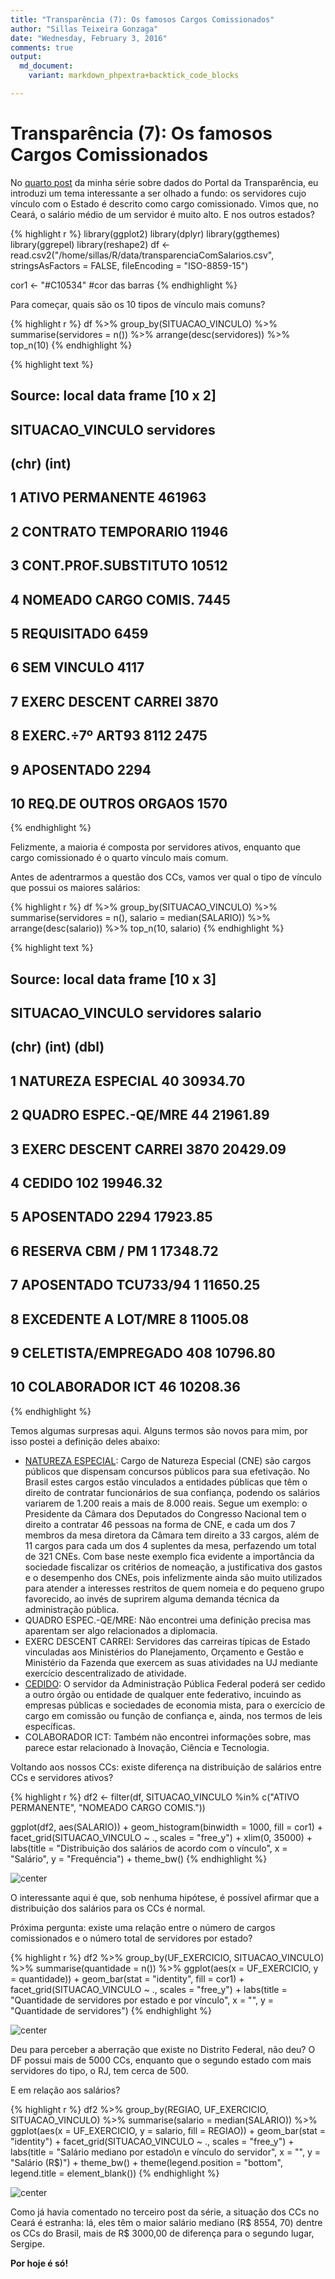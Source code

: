 ```yaml
---
title: "Transparência (7): Os famosos Cargos Comissionados"
author: "Sillas Teixeira Gonzaga"
date: "Wednesday, February 3, 2016"
comments: true
output:
  md_document:
    variant: markdown_phpextra+backtick_code_blocks

---
```





# Transparência (7): Os famosos Cargos Comissionados

No [quarto post](http://sillasgonzaga.github.io/blog/transparenciaParte4/) da minha série sobre dados do Portal da Transparência, eu introduzi um tema interessante a ser olhado a fundo: os servidores cujo vínculo com o Estado é descrito como cargo comissionado. Vimos que, no Ceará, o salário médio de um servidor é muito alto. E nos outros estados?


{% highlight r %}
library(ggplot2)
library(dplyr)
library(ggthemes)
library(ggrepel)
library(reshape2)
df <- read.csv2("/home/sillas/R/data/transparenciaComSalarios.csv", stringsAsFactors = FALSE, fileEncoding = "ISO-8859-15")

cor1 <- "#C10534" #cor das barras
{% endhighlight %}

Para começar, quais são os 10 tipos de vínculo mais comuns?


{% highlight r %}
df %>%
  group_by(SITUACAO_VINCULO) %>%
  summarise(servidores = n()) %>%
  arrange(desc(servidores)) %>%
  top_n(10)
{% endhighlight %}



{% highlight text %}
## Source: local data frame [10 x 2]
## 
##        SITUACAO_VINCULO servidores
##                   (chr)      (int)
## 1      ATIVO PERMANENTE     461963
## 2   CONTRATO TEMPORARIO      11946
## 3  CONT.PROF.SUBSTITUTO      10512
## 4  NOMEADO CARGO COMIS.       7445
## 5           REQUISITADO       6459
## 6           SEM VINCULO       4117
## 7  EXERC DESCENT CARREI       3870
## 8  EXERC.÷7º ART93 8112       2475
## 9            APOSENTADO       2294
## 10 REQ.DE OUTROS ORGAOS       1570
{% endhighlight %}

Felizmente, a maioria é composta por servidores ativos, enquanto que cargo comissionado é o quarto vínculo mais comum.

Antes de adentrarmos a questão dos CCs, vamos ver qual o tipo de vínculo que possui os maiores salários:


{% highlight r %}
df %>%
  group_by(SITUACAO_VINCULO) %>%
  summarise(servidores = n(),
            salario = median(SALARIO)) %>%
  arrange(desc(salario)) %>%
  top_n(10, salario)
{% endhighlight %}



{% highlight text %}
## Source: local data frame [10 x 3]
## 
##        SITUACAO_VINCULO servidores  salario
##                   (chr)      (int)    (dbl)
## 1     NATUREZA ESPECIAL         40 30934.70
## 2  QUADRO ESPEC.-QE/MRE         44 21961.89
## 3  EXERC DESCENT CARREI       3870 20429.09
## 4                CEDIDO        102 19946.32
## 5            APOSENTADO       2294 17923.85
## 6      RESERVA CBM / PM          1 17348.72
## 7  APOSENTADO TCU733/94          1 11650.25
## 8   EXCEDENTE A LOT/MRE          8 11005.08
## 9   CELETISTA/EMPREGADO        408 10796.80
## 10      COLABORADOR ICT         46 10208.36
{% endhighlight %}

Temos algumas surpresas aqui. Alguns termos são novos para mim, por isso postei a definição deles abaixo:

* [NATUREZA ESPECIAL](https://pt.wikipedia.org/wiki/Cargo_de_Natureza_Especial): Cargo de Natureza Especial (CNE) são cargos públicos que dispensam concursos públicos para sua efetivação. No Brasil estes cargos estão vinculados a entidades públicas que têm o direito de contratar funcionários de sua confiança, podendo os salários variarem de 1.200 reais a mais de 8.000 reais. Segue um exemplo: o Presidente da Câmara dos Deputados do Congresso Nacional tem o direito a contratar 46 pessoas na forma de CNE, e cada um dos 7 membros da mesa diretora da Câmara tem direito a 33 cargos, além de 11 cargos para cada um dos 4 suplentes da mesa, perfazendo um total de 321 CNEs. Com base neste exemplo fica evidente a importância da sociedade fiscalizar os critérios de nomeação, a justificativa dos gastos e o desempenho dos CNEs, pois infelizmente ainda são muito utilizados para atender a interesses restritos de quem nomeia e do pequeno grupo favorecido, ao invés de suprirem alguma demanda técnica da administração pública.  
* QUADRO ESPEC.-QE/MRE: Não encontrei uma definição precisa mas aparentam ser algo relacionados a diplomacia.  
* EXERC DESCENT CARREI: Servidores das carreiras típicas de Estado vinculadas aos Ministérios do Planejamento, Orçamento e Gestão e Ministério da Fazenda que exercem as suas atividades na UJ mediante exercício descentralizado de atividade.  
* [CEDIDO](https://jus.com.br/artigos/21640/cessao-e-requisicao-de-servidor-publico-federal): O servidor da Administração Pública Federal poderá ser cedido a outro órgão ou entidade de qualquer ente federativo, incuindo as empresas públicas e sociedades de economia mista, para o exercício de cargo em comissão ou função de confiança e, ainda, nos termos de leis específicas.
* COLABORADOR ICT: Também não encontrei informações sobre, mas parece estar relacionado à Inovação, Ciência e Tecnologia.

Voltando aos nossos CCs: existe diferença na distribuição de salários entre CCs e servidores ativos?


{% highlight r %}
df2 <- filter(df, SITUACAO_VINCULO %in% c("ATIVO PERMANENTE", "NOMEADO CARGO COMIS."))
  
ggplot(df2, aes(SALARIO)) +
  geom_histogram(binwidth = 1000, fill = cor1) +
  facet_grid(SITUACAO_VINCULO ~ ., scales = "free_y") +
  xlim(0, 35000) +
  labs(title = "Distribuição dos salários de acordo com o vínculo", x = "Salário", y = "Frequência") +
  theme_bw()
{% endhighlight %}

![center](/figs/transparenciaParte7/unnamed-chunk-4-1.png) 

O interessante aqui é que, sob nenhuma hipótese, é possível afirmar que a distribuição dos salários para os CCs é normal.

Próxima pergunta: existe uma relação entre o número de cargos comissionados e o número total de servidores por estado?


{% highlight r %}
df2 %>%
  group_by(UF_EXERCICIO, SITUACAO_VINCULO) %>%
  summarise(quantidade = n()) %>%
  ggplot(aes(x = UF_EXERCICIO, y = quantidade)) +
    geom_bar(stat = "identity", fill = cor1) +
    facet_grid(SITUACAO_VINCULO ~ ., scales = "free_y") +
    labs(title = "Quantidade de servidores por estado e por vínculo", x = "", y = "Quantidade de servidores")
{% endhighlight %}

![center](/figs/transparenciaParte7/unnamed-chunk-5-1.png) 

Deu para perceber a aberração que existe no Distrito Federal, não deu? O DF possui mais de 5000 CCs, enquanto que o segundo estado com mais servidores do tipo, o RJ, tem cerca de 500.

E em relação aos salários?


{% highlight r %}
df2 %>%
  group_by(REGIAO, UF_EXERCICIO, SITUACAO_VINCULO) %>%
  summarise(salario = median(SALARIO)) %>%
  ggplot(aes(x = UF_EXERCICIO, y = salario, fill = REGIAO)) +
    geom_bar(stat = "identity") +
    facet_grid(SITUACAO_VINCULO ~ ., scales = "free_y") +
    labs(title = "Salário mediano por estado\n e vínculo do servidor", x = "", y = "Salário (R$)") +
    theme_bw() +
    theme(legend.position = "bottom", legend.title = element_blank())
{% endhighlight %}

![center](/figs/transparenciaParte7/unnamed-chunk-6-1.png) 

Como já havia comentado no terceiro post da série, a situação dos CCs no Ceará é estranha: lá, eles têm o maior salário mediano (R$ 8554, 70) dentre os CCs do Brasil, mais de R$ 3000,00 de diferença para o segundo lugar, Sergipe.

**Por hoje é só!**





